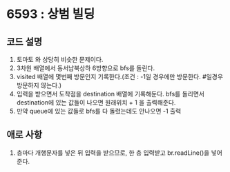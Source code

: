 # 6593 : 상범 빌딩
## 코드 설명
1. 토마토 와 상당히 비슷한 문제이다.
2. 3차원 배열에서 동서남북상하 6방향으로 bfs를 돌린다.
3. visited 배열에 몇번째 방문인지 기록한다.(조건 : -1일 경우에만 방문한다. #일경우 방문하지 않는다.)
4. 입력을 받으면서 도착점을 destination 배열에 기록해둔다. bfs를 돌리면서 destination에 있는 값들이 나오면 원래위치 + 1 을 출력해준다.
5. 만약 queue에 있는 값들로 bfs를 다 돌렸는데도 안나오면 -1 출력

## 애로 사항
1. 층마다 개행문자를 넣은 뒤 입력을 받으므로, 한 층 입력받고 br.readLine()을 넣어준다.